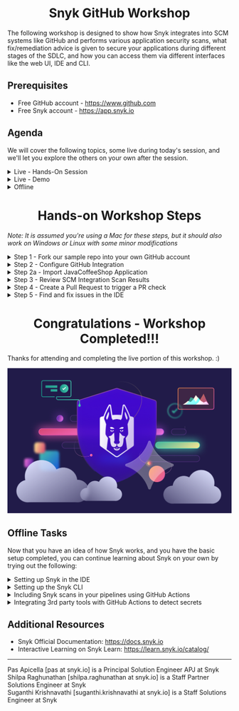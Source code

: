 <h1 align="center">Snyk GitHub Workshop</h1>

The following workshop is designed to show how Snyk integrates into SCM systems like GitHub and performs various application security scans, what fix/remediation advice is given to secure your applications during different stages of the SDLC, and how you can access them via different interfaces like the web UI, IDE and CLI.

## Prerequisites

* Free GitHub account - https://www.github.com
* Free Snyk account  - https://app.snyk.io 

## Agenda

We will cover the following topics, some live during today's session, and we'll let you explore the others on your own after the session.

<details>
  <summary>Live - Hands-On Session</summary>
  
- [ ] Setting up the SCM integration between GitHub and Snyk
- [ ] Importing a repo into Snyk and scanning in via the SCM integration
- [ ] Opening a PR to fix a Snyk Open Source vulnerability
- [ ] Running Snyk in Codespaces to check out the IDE experience 
    
</details>

<details>
  <summary>Live - Demo</summary>
  
- [ ] Detecting and suggesting fixes for transitive dependencies via the IDE
- [ ] [_Enterprise-only_] Fix Code issues in the IDE using DeepCode AI Fix
- [ ] Prioritization using Risk scores
- [ ] [_Enterprise-only_] Using `Reachability` as an additional parameter to determine risk
- [ ] [_Enterprise-only_] Reporting to provide visibility and facilitate collaboration between Security and Dev teams
- [ ] [_Enterprise-only_] Creating an inventory of code-based assets and setting up policies for security coverage
- [ ] [_Enterprise-only_] Run-time based risk factors to provide better risk assessment for prioritization
    
</details>

<details>
  <summary>Offline</summary>

- [ ] Set up the Snyk CLI
- [ ] Include Snyk scans in your CI/CD pipelines
- [ ] Integrate 3rd party tools like Nightfall AI, GitLeaks, and TruffleHog using GitHub Actions to detect secrets
    
</details>

<h1 align="center">Hands-on Workshop Steps</h1>

_Note: It is assumed you're using a Mac for these steps, but it should also work on Windows or Linux with some minor modifications_

<details>
<summary>Step 1 - Fork our sample repo into your own GitHub account</summary>

#### Sign in to your GitHub account

* Navigate to the following GitHub repo - https://github.com/boosef-snyk/JavaCoffeeShop
* Click on the "**Fork**" button
* Check the "**Owner**" field on the next page to ensure you are forking this repo to your personal GitHub account
* Click done

![](images/GH-workshop-1.png)

</details> 

<details>
<summary>Step 2 - Configure GitHub Integration</summary>

_NOTE: You may have already setup the GitHub integration on Snyk; in that case, go ahead and skip this step_

#### Login to https://app.snyk.io

* Sign up if you haven't already using your existing Google / GitHub / Bitbucket / Azure AD / Docker account
* Use the guided flow to set up the GitHub integration and grant Snyk access to all your public repos
* In Step 3 of the guided flow, you can select and import only the forked repo into Snyk 

![](images/GH-workshop-8.png)

* If you skipped the guided flow, navigate to Integrations -> Source Control -> GitHub

![](images/GH-workshop-5.png)

* Fill in your account credentials to connect your GitHub Account (if prompted).
* Now let's enable Code Scanning - you do that as follows:
  * Select Settings -> Snyk Code -> set "Enable Snyk Code" -> Save Changes

![](images/GH-workshop-3.png)

* Similarly, let's enable IaC Scanning - you do that as follows:
  * Select Settings -> Snyk IaC -> Enable "Detect Configuration files" -> Save Changes

![](images/GH-workshop-9.png)

</details> 

<details>
<summary>Step 2a - Import JavaCoffeeShop Application</summary>

#### Optional

_You can skip this if you followed the guided flow in the previous step._

* Now that Snyk is connected to your GitHub Account, import the repo into Snyk as a Project.
* Navigate to Projects menu option
* Click "**Add Project**" then select "**GitHub**"
* Click on the repo you forked
* The import should take about 3 minutes or so

![](images/GH-workshop-4-2.png)

</details>

<details>
<summary>Step 3 - Review SCM Integration Scan Results</summary>

* Once the import has completed, when you navigate to your Projects tab (from the sidebar), you should see something like this:

![](images/GH-workshop-4.png)

* Let's go ahead and click on pom.xml
* Here you will see all vulnerabilities including a dependency tree of where the vulnerabilities exist, with transitive dependencies also listed 

![](images/GH-workshop-6.png)

![](images/GH-workshop-7.png)

</details> 

<details>
<summary>Step 4 - Create a Pull Request to trigger a PR check</summary>

#### Navigate back to the list of Issues in the pom.xml

* Let's select an issue with a fix available (you should see a green button saying 'Fix this vulnerability')
* Search for "com.thoughtworks.xstream:xstream" and select the RCE vulnerability

![](images/GH-workshop-10.png)
  
* Click on the **Fix this vulnerability** button, and select the option to open a new PR on the next page (you'll need to scroll to the bottom of the page)
* This should take you to a new pull request that has been created in the JavaCoffeeShop repo

![](images/GH-workshop-12.png)

* Scroll to the bottom and you will see the `code/snyk`, `security/snyk`, and `license/snyk` checks running - congratulations, your SCM integration is working as expected!

![](images/GH-workshop-13.png)

* Once the tests complete running, you can click on the "**Details**" button next to them to view the scan report in the Snyk UI  

</details>

<details>
<summary>Step 5 - Find and fix issues in the IDE</summary> 

#### Switch to the Code section of your repository now 

* We are going to use Codespaces for this section of the workshop. Click on the green '**Code**' button and then '**Create codespace on main**"

![](images/GH-workshop-14.png)

* It will take anywhere between 2-5 minutes for the codespace to spin up and be fully set up. When you see the Snyk logo on the Extensions bar on the left, and status messages popping up on the right side of your screen, it is ready. You will be asked to grant **Workspace Trust**, click on OK. 

![](images/GH-workshop-15.png)

* While waiting, switch to your Snyk dashboard, first click on your name in the bottom left of the sidebar, and then '**Account Settings**'
* Under '**General Settings**' you should see a field under '**API Token**' - create your API key and copy it

![](images/GH-workshop-19.png)

* If your Codespace is now ready, open the Command Palette (same as in VS Code - Cmd + Shift + P on Mac; Ctrl + Shift + P on Windows) and type `Snyk`
* Click on "**Snyk: Set Token**" and paste the copied API key when prompted

![](images/GH-workshop-16.png)

* You'll see the Snyk extension expand on the left if authentication is successful

![](images/GH-workshop-17.png)

* Click the "**Rescan**" button in the Snyk extension panel to start the scans - moving forward, scans will run automatically whenever you save changes. If you see the extension panel refresh and populate with results like in the image below, congratultions, you have set Snyk up in the IDE successfully!

![](images/GH-workshop-18_new.png)

</details> 

<h1 align="center">Congratulations - Workshop Completed!!!</h1>

Thanks for attending and completing the live portion of this workshop. :) 

![](images/snyk-logo.png)

## Offline Tasks

Now that you have an idea of how Snyk works, and you have the basic setup completed, you can continue learning about Snyk on your own by trying out the following:

<details>
  <summary>Setting up Snyk in the IDE</summary>

  #### This will help you set up Snyk in an IDE of your choice

  * Instructions for installing the Snyk extension on your local IDE are available [here](https://docs.snyk.io/scm-ide-and-ci-cd-integrations/snyk-ide-plugins-and-extensions)
  * If you're using VS Code, the steps involved will be almost identical to what we did during the lab using Codespaces 
</details>

<details>
  <summary>Setting up the Snyk CLI</summary>

  #### This will help you set up Snyk on your local machine 

  * Follow the intructions [here](https://docs.snyk.io/snyk-cli/getting-started-with-the-snyk-cli#install-the-snyk-cli-and-authenticate-your-machine) to install the Snyk CLI on your machine, complete authentication, and run scans locally using the commands provided in the documentation 
</details>

<details>
  <summary>Including Snyk scans in your pipelines using GitHub Actions</summary>

  #### You can run all Snyk scans in your pipelines by first installing the CLI on your runner, and then running the same commands you previously used while using the CLI locally in the previous step
  
  * The repo you forked earlier has GitHub Actions workflows set up to run [Snyk Open Source](https://github.com/boosef-snyk/JavaCoffeeShop/blob/main/.github/workflows/snyk-os.yml) and [Snyk Code](https://github.com/boosef-snyk/JavaCoffeeShop/blob/main/.github/workflows/snyk-code.yml) scans as a part of your CI/CD pipelines.
    * By default, GitHub disables the GitHub Action workflows in forked repositories. To enable GitHub Actions in the repo, click the Actions tab of your forked repository and click "I understand my workflows, go ahead and enable them."
   
    ![image](https://github.com/user-attachments/assets/045b732b-0bcb-4840-bd31-210a90c5fa45)
  * If you use a different CI/CD tool, please refer to some of the sample files we have [here](https://github.com/snyk-labs/snyk-cicd-integration-examples/) 
  
</details>

<details>
  <summary>Integrating 3rd party tools with GitHub Actions to detect secrets</summary>
  <details>
    <summary>Nightfall AI</summary>

  #### Setting up a Nightfall AI account and integrating Secret Scanning in your pipelines
  
  * Sign up for a free Nightfall API account to get your API key [here](https://nightfall.ai/api)
  * The forked repo has Nightfall AI scans set up using GitHub Actions (yml [here](https://github.com/boosef-snyk/JavaCoffeeShop/blob/main/.github/workflows/nightfalldlp.yml)) - you can add commits / open PRs committing secrets to the main branch to test it out 
  * If you'd like to create your own policies / workflows, detailed setup instructions are available [here](https://github.com/nightfallai/nightfall_dlp_action?tab=readme-ov-file)
    
  </details>
  <details>
    <summary>GitLeaks</summary>

  #### Setting up GitLeaks and integrating Secret Scanning in your pipelines

  * Gitleaks is an open source project and you can set up scans without creating an account
  * The forked repo has Gitleaks scans set up using GitHub Actions (yml [here](https://github.com/boosef-snyk/JavaCoffeeShop/blob/main/.github/workflows/gitleaks.yml)) - you can add commits / open PRs committing secrets to the main branch to test it out 
  * If you'd like to create your own configuration, set up pre-commit hooks etc. detailed instructions are available [here](https://github.com/gitleaks/gitleaks)
    
  </details>
  <details>
    <summary>TruffleHog</summary>

  #### Setting up a TruffleHog account and integrating Secret Scanning in your pipelines
 
  * TruffleHog is an open source project and you can set up scans without creating an account; there is also an Enterprise offering 
  * The forked repo has TruffleHog scans set up using GitHub Actions (yml [here](https://github.com/boosef-snyk/JavaCoffeeShop/blob/main/.github/workflows/trufflehog.yml)) - you can add commits / open PRs committing secrets to the main branch to test it out 
  * If you'd like to create your own configuration, set up secret scanning for other assets like S3 buckets, Docker Images, Elasticsearch clusters etc. detailed instructions are available [here](https://github.com/trufflesecurity/trufflehog)
    
  </details>
</details>

## Additional Resources

  * Snyk Official Documentation: https://docs.snyk.io
  * Interactive Learning on Snyk Learn: https://learn.snyk.io/catalog/

<hr />

Pas Apicella [pas at snyk.io] is a Principal Solution Engineer APJ at Snyk <br />
Shilpa Raghunathan [shilpa.raghunathan at snyk.io] is a Staff Partner Solutions Engineer at Snyk <br />
Suganthi Krishnavathi [suganthi.krishnavathi at snyk.io] is a Staff Solutions Engineer at Snyk <br />
